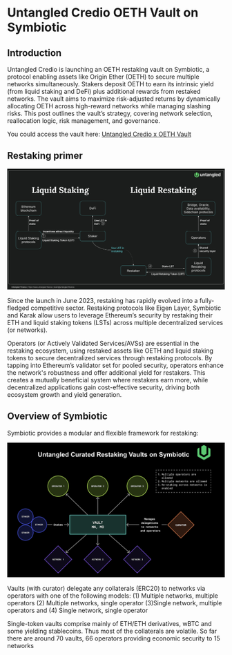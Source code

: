 
# Untangled Credio OETH Vault on Symbiotic

## Introduction
Untangled Credio is launching an OETH restaking vault on Symbiotic, a protocol enabling assets like Origin Ether (OETH) to secure multiple networks simultaneously. Stakers deposit OETH to earn its intrinsic yield (from liquid staking and DeFi) plus additional rewards from restaked networks. The vault aims to maximize risk-adjusted returns by dynamically allocating OETH across high-reward networks while managing slashing risks. This post outlines the vault’s strategy, covering network selection, reallocation logic, risk management, and governance.

You could access the vault here:  [Untangled Credio x OETH Vault](https://app.symbiotic.fi/vault/0x7B79de0cE3Fb365AAe05DFb99c26d3Da7ee85c8b) 
 
## Restaking primer
<p align="center">
  <img src="../img/Restaking-primer.png" alt="Restaking Primer" width="800"/>
</p>

Since the launch in June 2023, restaking has rapidly evolved into a fully-fledged competitive sector. Restaking protocols like Eigen Layer, Symbiotic and Karak allow users to leverage Ethereum’s security by restaking their ETH and liquid staking tokens (LSTs) across multiple decentralized services (or networks).


Operators (or Actively Validated Services/AVSs) are essential in the restaking ecosystem, using restaked assets like OETH and liquid staking tokens to secure decentralized services through restaking protocols. By tapping into Ethereum’s validator set for pooled security, operators enhance the network's robustness and offer additional yield for restakers. This creates a mutually beneficial system where restakers earn more, while decentralized applications gain cost-effective security, driving both ecosystem growth and yield generation.

## Overview of Symbiotic
Symbiotic provides a modular and flexible framework for restaking:
<p align="center">
  <img src="../img/Untangled-Symbiotic-OETH.png" alt="Symbiotic Restaking" width="800"/>
</p>

Vaults (with curator) delegate any collaterals (ERC20) to networks via operators with one of the following models: 
(1) Multiple networks, multiple operators 
(2) Multiple networks, single operator 
(3)Single network, multiple operators and 
(4) Single network, single operator

Single-token vaults comprise mainly of ETH/ETH derivatives, wBTC and some yielding stablecoins. Thus most of the collaterals are volatile.
So far there are around 70 vaults, 66 operators providing economic security to 15 networks
